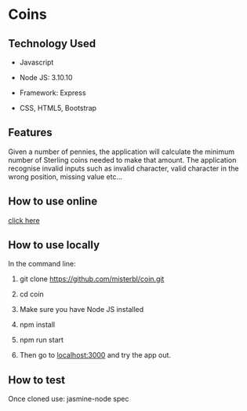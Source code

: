 # Coins

## Technology Used

- Javascript

- Node JS: 3.10.10

- Framework: Express

- CSS, HTML5, Bootstrap


## Features
Given a number of pennies, the application will calculate the minimum number of Sterling coins needed to make that amount.
The application recognise invalid inputs such as invalid character, valid character in the wrong position, missing value etc...


## How to use online
[click here](https://bbc-coins.herokuapp.com/)

## How to use locally
In the command line:

1. git clone https://github.com/misterbl/coin.git

2. cd coin

3. Make sure you have Node JS installed

4. npm install

5. npm run start

6. Then go to [localhost:3000](localhost:3000) and try the app out.


## How to test
Once cloned use: jasmine-node spec
